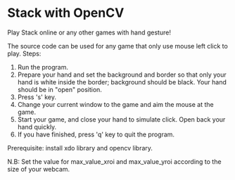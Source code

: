 # Stack with OpenCV

Play Stack online or any other games with hand gesture!

The source code can be used for any game that only use mouse left click to play.
Steps:
1. Run the program.
2. Prepare your hand and set the background and border so that only your hand is white inside the border; background should be black. Your hand should be in "open" position.
3. Press 's' key.
4. Change your current window to the game and aim the mouse at the game.
5. Start your game, and close your hand to simulate click. Open back your hand quickly.
6. If you have finished, press 'q' key to quit the program. 

Prerequisite: install xdo library and opencv library.

N.B: Set the value for max_value_xroi and max_value_yroi according to the size of your webcam.
